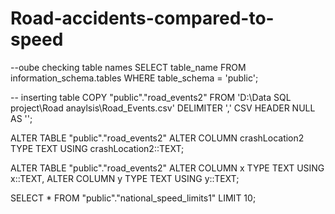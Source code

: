 # Road-accidents-compared-to-speed


--oube checking table names
SELECT table_name
FROM information_schema.tables
WHERE table_schema = 'public';

-- inserting table
COPY "public"."road_events2"
FROM 'D:\\Data SQL project\\Road anaylsis\\Road_Events.csv'
DELIMITER ',' 
CSV HEADER
NULL AS '';


ALTER TABLE "public"."road_events2"
  ALTER COLUMN crashLocation2 TYPE TEXT USING crashLocation2::TEXT;


ALTER TABLE "public"."road_events2"
  ALTER COLUMN x TYPE TEXT USING x::TEXT,
  ALTER COLUMN y TYPE TEXT USING y::TEXT;

  
SELECT * FROM "public"."national_speed_limits1" LIMIT 10;
